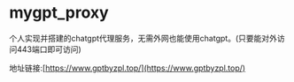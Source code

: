 # mygpt_proxy
个人实现并搭建的chatgpt代理服务，无需外网也能使用chatgpt。(只要能对外访问443端口即可访问)

地址链接:[https://www.gptbyzpl.top/](https://www.gptbyzpl.top/)

